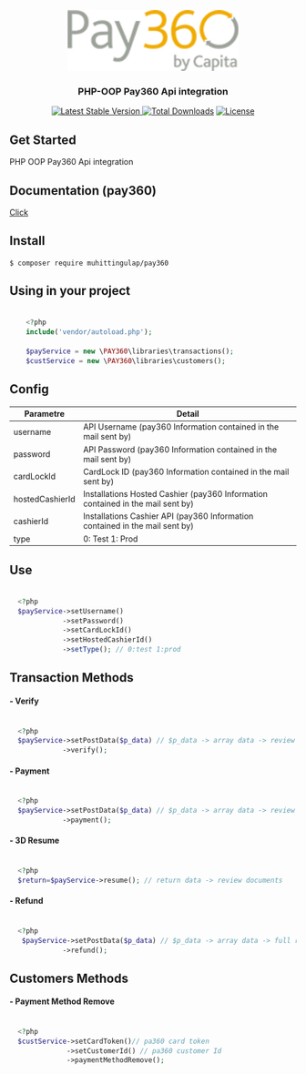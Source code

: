 <p align="center">
<img src="https://raw.githubusercontent.com/muhittingulap/pay360/main/images/pay360-logo.png" width="300">
</p>

<h3 align="center">PHP-OOP Pay360 Api integration</h3>

<p align="center">
  <a href="https://packagist.org/packages/muhittingulap/pay360"><img src="https://poser.pugx.org/muhittingulap/pay360/v/stable.svg" alt="Latest Stable Version">
  <a href="https://packagist.org/packages/muhittingulap/pay360"><img src="https://poser.pugx.org/muhittingulap/pay360/d/total.svg" alt="Total Downloads"></a>
  <a href="https://packagist.org/packages/muhittingulap/pay360"><img src="https://poser.pugx.org/muhittingulap/pay360/license.svg" alt="License"></a>
</p>

## Get Started
PHP OOP Pay360 Api integration

## Documentation (pay360)
[Click](https://docs.pay360.com/)

## Install

    $ composer require muhittingulap/pay360
 
## Using in your project
```php

    <?php     
    include('vendor/autoload.php');

    $payService = new \PAY360\libraries\transactions();
    $custService = new \PAY360\libraries\customers();

```  
## Config

| Parametre        | Detail |
| ---------------- | -------- |
| username         | API Username (pay360 Information contained in the mail sent by) |
| password         | API Password (pay360 Information contained in the mail sent by) |
| cardLockId       | CardLock ID (pay360 Information contained in the mail sent by) |
| hostedCashierId  | Installations Hosted Cashier (pay360 Information contained in the mail sent by) |
| cashierId        | Installations Cashier API (pay360 Information contained in the mail sent by) |
| type             | 0: Test 1: Prod |

## Use

```php

  <?php 
  $payService->setUsername()
             ->setPassword()
             ->setCardLockId()
             ->setHostedCashierId()
             ->setType(); // 0:test 1:prod

```  
## Transaction Methods

#### - Verify

```php

  <?php 
  $payService->setPostData($p_data) // $p_data -> array data -> review documents
             ->verify();

```  
#### - Payment

```php

  <?php 
  $payService->setPostData($p_data) // $p_data -> array data -> review documents
             ->payment();

```  
#### - 3D Resume

```php

  <?php 
  $return=$payService->resume(); // return data -> review documents

```  
#### - Refund

```php

  <?php 
   $payService->setPostData($p_data) // $p_data -> array data -> full refund or partial refund -> review documents
             ->refund();

```  
## Customers Methods

#### - Payment Method Remove

```php

  <?php 
  $custService->setCardToken()// pa360 card token
              ->setCustomerId() // pa360 customer Id
              ->paymentMethodRemove();

```  